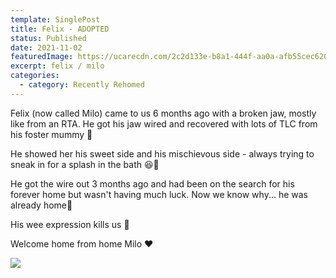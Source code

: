 ```yaml
---
template: SinglePost
title: Felix - ADOPTED
status: Published
date: 2021-11-02
featuredImage: https://ucarecdn.com/2c2d133e-b8a1-444f-aa0a-afb55cec620d/-/crop/160x131/0,5/-/preview/
excerpt: felix / milo
categories:
  - category: Recently Rehomed
---
```

Felix (now called Milo) came to us 6 months ago with a broken jaw, mostly like from an RTA. He got his jaw wired and recovered with lots of TLC from his foster mummy 🥰

He showed her his sweet side and his mischievous side - always trying to sneak in for a splash in the bath 😆🛁

He got the wire out 3 months ago and had been on the search for his forever home but wasn't having much luck. Now we know why... he was already home🎈

His wee expression kills us 🥰

Welcome home from home Milo ❤️

![](https://ucarecdn.com/abcc4323-65de-41a3-8a21-27607db14a1e/)